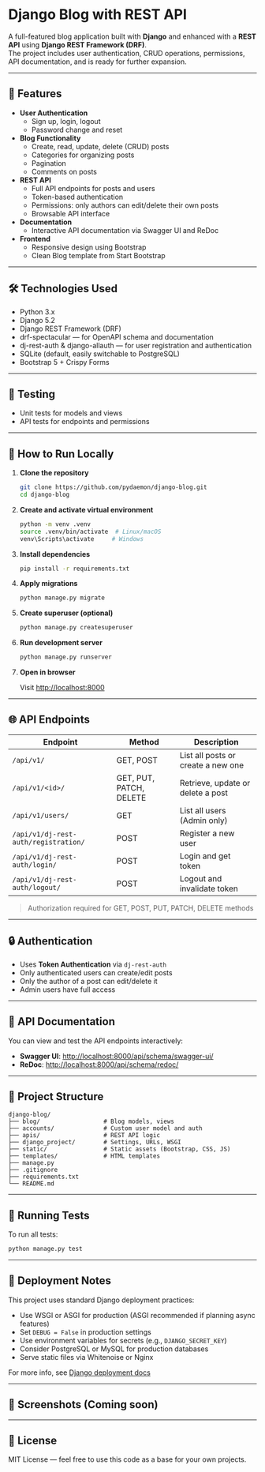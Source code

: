 # Django Blog with REST API

A full-featured blog application built with **Django** and enhanced with a **REST API** using **Django REST Framework (DRF)**.  
The project includes user authentication, CRUD operations, permissions, API documentation, and is ready for further expansion.

---

## 📝 Features

- **User Authentication**
  - Sign up, login, logout
  - Password change and reset
- **Blog Functionality**
  - Create, read, update, delete (CRUD) posts
  - Categories for organizing posts
  - Pagination
  - Comments on posts
- **REST API**
  - Full API endpoints for posts and users
  - Token-based authentication
  - Permissions: only authors can edit/delete their own posts
  - Browsable API interface
- **Documentation**
  - Interactive API documentation via Swagger UI and ReDoc
- **Frontend**
  - Responsive design using Bootstrap
  - Clean Blog template from Start Bootstrap

---

## 🛠️ Technologies Used

- Python 3.x
- Django 5.2
- Django REST Framework (DRF)
- drf-spectacular — for OpenAPI schema and documentation
- dj-rest-auth & django-allauth — for user registration and authentication
- SQLite (default, easily switchable to PostgreSQL)
- Bootstrap 5 + Crispy Forms

---

## 🧪 Testing

- Unit tests for models and views
- API tests for endpoints and permissions

---

## 🚀 How to Run Locally

1. **Clone the repository**

   ```bash
   git clone https://github.com/pydaemon/django-blog.git
   cd django-blog
   ```

2. **Create and activate virtual environment**

   ```bash
   python -m venv .venv
   source .venv/bin/activate  # Linux/macOS
   venv\Scripts\activate     # Windows
   ```

3. **Install dependencies**

   ```bash
   pip install -r requirements.txt
   ```

4. **Apply migrations**

   ```bash
   python manage.py migrate
   ```

5. **Create superuser (optional)**

   ```bash
   python manage.py createsuperuser
   ```

6. **Run development server**

   ```bash
   python manage.py runserver
   ```

7. **Open in browser**

   Visit [http://localhost:8000](http://localhost:8000)

---

## 🌐 API Endpoints

| Endpoint | Method | Description |
|---------|--------|-------------|
| `/api/v1/` | GET, POST | List all posts or create a new one |
| `/api/v1/<id>/` | GET, PUT, PATCH, DELETE | Retrieve, update or delete a post |
| `/api/v1/users/` | GET | List all users (Admin only) |
| `/api/v1/dj-rest-auth/registration/` | POST | Register a new user |
| `/api/v1/dj-rest-auth/login/` | POST | Login and get token |
| `/api/v1/dj-rest-auth/logout/` | POST | Logout and invalidate token |

> Authorization required for GET, POST, PUT, PATCH, DELETE methods

---

## 🔒 Authentication

- Uses **Token Authentication** via `dj-rest-auth`
- Only authenticated users can create/edit posts
- Only the author of a post can edit/delete it
- Admin users have full access

---

## 📄 API Documentation

You can view and test the API endpoints interactively:

- **Swagger UI**: [http://localhost:8000/api/schema/swagger-ui/](http://localhost:8000/api/schema/swagger-ui/)
- **ReDoc**: [http://localhost:8000/api/schema/redoc/](http://localhost:8000/api/schema/redoc/)

---

## 📁 Project Structure

```
django-blog/
├── blog/                  # Blog models, views
├── accounts/              # Custom user model and auth
├── apis/                  # REST API logic
├── django_project/        # Settings, URLs, WSGI
├── static/                # Static assets (Bootstrap, CSS, JS)
├── templates/             # HTML templates
├── manage.py
├── .gitignore
├── requirements.txt
└── README.md

```

---

## 🧪 Running Tests

To run all tests:

```bash
python manage.py test
```

---

## 🚀 Deployment Notes

This project uses standard Django deployment practices:
- Use WSGI or ASGI for production (ASGI recommended if planning async features)
- Set `DEBUG = False` in production settings
- Use environment variables for secrets (e.g., `DJANGO_SECRET_KEY`)
- Consider PostgreSQL or MySQL for production databases
- Serve static files via Whitenoise or Nginx

For more info, see [Django deployment docs](https://docs.djangoproject.com/en/5.2/howto/deployment/)

---

## 📸 Screenshots (Coming soon)



---

## 🧾 License

MIT License — feel free to use this code as a base for your own projects.
```
